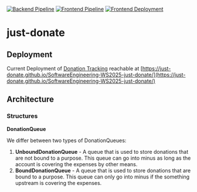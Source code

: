 [![Backend Pipeline](https://github.com/just-donate/SoftwareEngineering-WS2025-just-donate/actions/workflows/backend.yml/badge.svg?branch=main)](https://github.com/just-donate/SoftwareEngineering-WS2025-just-donate/actions/workflows/backend.yml) [![Frontend Pipeline](https://github.com/just-donate/SoftwareEngineering-WS2025-just-donate/actions/workflows/frontend.yml/badge.svg?branch=main)](https://github.com/just-donate/SoftwareEngineering-WS2025-just-donate/actions/workflows/frontend.yml)  [![Frontend Deployment](https://github.com/just-donate/SoftwareEngineering-WS2025-just-donate/actions/workflows/deployment-ci.yml/badge.svg?branch=main)](https://github.com/just-donate/SoftwareEngineering-WS2025-just-donate/actions/workflows/deployment-ci.yml)

# just-donate

## Deployment

Current Deployment of [Donation Tracking](https://just-donate.github.io/SoftwareEngineering-WS2025-just-donate/) reachable at [https://just-donate.github.io/SoftwareEngineering-WS2025-just-donate/](https://just-donate.github.io/SoftwareEngineering-WS2025-just-donate/)

## Architecture

### Structures

**DonationQueue**

We differ between two types of DonationQueues:

1. **UnboundDonationQueue** - A queue that is used to store donations that are not bound to a purpose. This queue can go into minus as long as the account is covering the expenses by other means.
2. **BoundDonationQueue** - A queue that is used to store donations that are bound to a purpose. This queue can only go into minus if the something upstream is covering the expenses.
